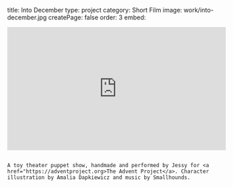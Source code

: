 title: Into December
type: project
category: Short Film
image: work/into-december.jpg
createPage: false
order: 3
embed: <div style="padding:56.25% 0 0 0;position:relative;"><iframe src="https://player.vimeo.com/video/651917248?h=48b5a13faa&amp;badge=0&amp;autopause=0&amp;player_id=0&amp;app_id=58479" frameborder="0" allow="autoplay; fullscreen; picture-in-picture" allowfullscreen style="position:absolute;top:0;left:0;width:100%;height:100%;" title="Into December.mp4"></iframe></div><script src="https://player.vimeo.com/api/player.js"></script>

~~~

A toy theater puppet show, handmade and performed by Jessy for <a href="https://adventproject.org>The Advent Project</a>. Character illustration by Amalia Dapkiewicz and music by Smallhounds.